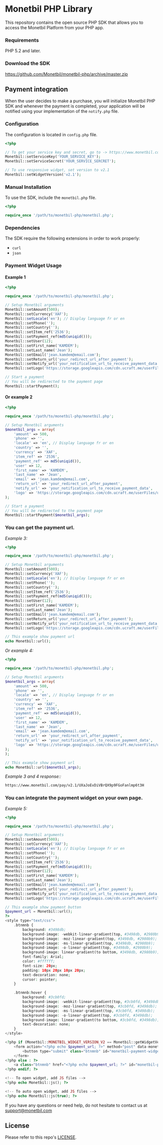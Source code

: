 # Monetbil PHP Library

This repository contains the open source PHP SDK that allows you to access the Monetbil Platform from your PHP app.

### Requirements

PHP 5.2 and later.

### Download the SDK

https://github.com/Monetbil/monetbil-php/archive/master.zip

## Payment integration

When the user decides to make a purchase, you will initialize Monetbil PHP SDK and whenever the payment is completed, your application will be notified using your implementation of the `notify.php` file.

### Configuration

The configuration is located in `config.php` file.

```php
<?php

// To get your service key and secret, go to -> https://www.monetbil.com/services
Monetbil::setServiceKey('YOUR_SERVICE_KEY');
Monetbil::setServiceSecret('YOUR_SERVICE_SERCRET');

// To use responsive widget, set version to v2.1
Monetbil::setWidgetVersion('v2.1');

```

### Manual Installation

To use the SDK, include the `monetbil.php` file.

```php
<?php

require_once '/path/to/monetbil-php/monetbil.php';

```

### Dependencies

The SDK require the following extensions in order to work properly:

* `curl`
* `json`

### Payment Widget Usage

#### Example 1

```php
<?php

require_once '/path/to/monetbil-php/monetbil.php';

// Setup Monetbil arguments
Monetbil::setAmount(500);
Monetbil::setCurrency('XAF');
Monetbil::setLocale('en'); // Display language fr or en
Monetbil::setPhone('');
Monetbil::setCountry('');
Monetbil::setItem_ref('2536');
Monetbil::setPayment_ref(md5(uniqid()));
Monetbil::setUser(12);
Monetbil::setFirst_name('KAMDEM');
Monetbil::setLast_name('Jean');
Monetbil::setEmail('jean.kamdem@email.com');
Monetbil::setReturn_url('your_redirect_url_after_payment');
Monetbil::setNotify_url('your_notification_url_to_receive_payment_data');
Monetbil::setLogo('https://storage.googleapis.com/cdn.ucraft.me/userFiles/ukuthulamovies/images/937-your-logo.png');

// Start a payment
// You will be redirected to the payment page
Monetbil::startPayment();

```

#### Or example 2

```php
<?php

require_once '/path/to/monetbil-php/monetbil.php';

// Setup Monetbil arguments
$monetbil_args = array(
    'amount' => 500,
    'phone' => '',
    'locale' => 'en', // Display language fr or en
    'country' => '',
    'currency' => 'XAF',
    'item_ref' => '2536',
    'payment_ref' => md5(uniqid()),
    'user' => 12,
    'first_name' => 'KAMDEM',
    'last_name' => 'Jean',
    'email' => 'jean.kamdem@email.com',
    'return_url' => 'your_redirect_url_after_payment',
    'notify_url' => 'your_notification_url_to_receive_payment_data',
    'logo' => 'https://storage.googleapis.com/cdn.ucraft.me/userFiles/ukuthulamovies/images/937-your-logo.png'
);

// Start a payment
// You will be redirected to the payment page
Monetbil::startPayment($monetbil_args);

```

### You can get the payment url.

*Example 3:*

```php
<?php

require_once '/path/to/monetbil-php/monetbil.php';

// Setup Monetbil arguments
Monetbil::setAmount(500);
Monetbil::setCurrency('XAF');
Monetbil::setLocale('en'); // Display language fr or en
Monetbil::setPhone('');
Monetbil::setCountry('');
Monetbil::setItem_ref('2536');
Monetbil::setPayment_ref(md5(uniqid()));
Monetbil::setUser(12);
Monetbil::setFirst_name('KAMDEM');
Monetbil::setLast_name('Jean');
Monetbil::setEmail('jean.kamdem@email.com');
Monetbil::setReturn_url('your_redirect_url_after_payment');
Monetbil::setNotify_url('your_notification_url_to_receive_payment_data');
Monetbil::setLogo('https://storage.googleapis.com/cdn.ucraft.me/userFiles/ukuthulamovies/images/937-your-logo.png');

// This example show payment url
echo Monetbil::url();

```

*Or example 4:*

```php
<?php

require_once '/path/to/monetbil-php/monetbil.php';

// Setup Monetbil arguments
$monetbil_args = array(
    'amount' => 500,
    'phone' => '',
    'locale' => 'en', // Display language fr or en
    'country' => '',
    'currency' => 'XAF',
    'item_ref' => '2536',
    'payment_ref' => md5(uniqid()),
    'user' => 12,
    'first_name' => 'KAMDEM',
    'last_name' => 'Jean',
    'email' => 'jean.kamdem@email.com',
    'return_url' => 'your_redirect_url_after_payment',
    'notify_url' => 'your_notification_url_to_receive_payment_data',
    'logo' => 'https://storage.googleapis.com/cdn.ucraft.me/userFiles/ukuthulamovies/images/937-your-logo.png'
);
);

// This example show payment url
echo Monetbil::url($monetbil_args);

```

*Example 3 and 4 response::*

```html
https://www.monetbil.com/pay/v2.1/UXaJoEvDiVBrQX9p9FGoFanlmp6t3H

```

### You can integrate the payment widget on your own page.

*Example 5:*

```php
<?php

require_once '/path/to/monetbil-php/monetbil.php';

// Setup Monetbil arguments
Monetbil::setAmount(500);
Monetbil::setCurrency('XAF');
Monetbil::setLocale('en'); // Display language fr or en
Monetbil::setPhone('');
Monetbil::setCountry('');
Monetbil::setItem_ref('2536');
Monetbil::setPayment_ref(md5(uniqid()));
Monetbil::setUser(12);
Monetbil::setFirst_name('KAMDEM');
Monetbil::setLast_name('Jean');
Monetbil::setEmail('jean.kamdem@email.com');
Monetbil::setReturn_url('your_redirect_url_after_payment');
Monetbil::setNotify_url('your_notification_url_to_receive_payment_data');
Monetbil::setLogo('https://storage.googleapis.com/cdn.ucraft.me/userFiles/ukuthulamovies/images/937-your-logo.png');

// This example show payment button
$payment_url = Monetbil::url();
?>
<style type="text/css">
    .btnmnb {
        background: #3498db;
        background-image: -webkit-linear-gradient(top, #3498db, #2980b9);
        background-image: -moz-linear-gradient(top, #3498db, #2980b9);
        background-image: -ms-linear-gradient(top, #3498db, #2980b9);
        background-image: -o-linear-gradient(top, #3498db, #2980b9);
        background-image: linear-gradient(to bottom, #3498db, #2980b9);
        font-family: Arial;
        color: #ffffff;
        font-size: 20px;
        padding: 10px 20px 10px 20px;
        text-decoration: none;
        cursor: pointer;
    }

    .btnmnb:hover {
        background: #3cb0fd;
        background-image: -webkit-linear-gradient(top, #3cb0fd, #3498db);
        background-image: -moz-linear-gradient(top, #3cb0fd, #3498db);
        background-image: -ms-linear-gradient(top, #3cb0fd, #3498db);
        background-image: -o-linear-gradient(top, #3cb0fd, #3498db);
        background-image: linear-gradient(to bottom, #3cb0fd, #3498db);
        text-decoration: none;
    }
</style>

<?php if (Monetbil::MONETBIL_WIDGET_VERSION_V2 == Monetbil::getWidgetVersion()): ?>
    <form action="<?php echo $payment_url; ?>" method="post" data-monetbil="form">
        <button type="submit" class="btnmnb" id="monetbil-payment-widget">Pay By Mobile Money</button>
    </form>
<?php else : ?>
    <a class="btnmnb" href="<?php echo $payment_url; ?>" id="monetbil-payment-widget">Pay By Mobile Money</a>
<?php endif; ?>

<!-- To open widget, add JS files -->
<?php echo Monetbil::js(); ?>

<!-- To auto open widget, add JS files -->
<?php echo Monetbil::js(true); ?>

```

If you have any questions or need help, do not hesitate to contact us at [support@monetbil.com](https://www.monetbil.com/contact/support/?referral=github)

## License

Please refer to this repo's [LICENSE](LICENSE).
